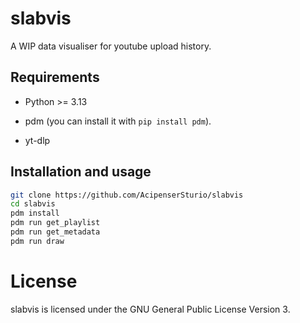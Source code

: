 # slabvis

A WIP data visualiser for youtube upload history.

## Requirements

* Python >= 3.13

* pdm (you can install it with `pip install pdm`).

* yt-dlp

## Installation and usage

```bash
git clone https://github.com/AcipenserSturio/slabvis
cd slabvis
pdm install
pdm run get_playlist
pdm run get_metadata
pdm run draw
```

# License

slabvis is licensed under the GNU General Public License Version 3.

